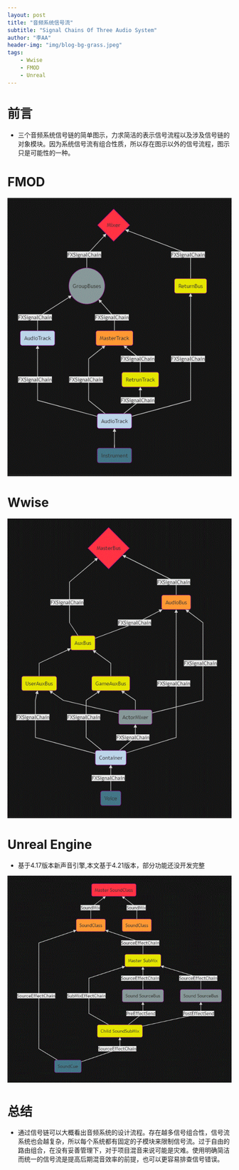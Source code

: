 ```yaml
---
layout: post
title: "音频系统信号流"
subtitle: "Signal Chains Of Three Audio System"
author: "李AA"
header-img: "img/blog-bg-grass.jpeg"
tags:
    - Wwise
    - FMOD
    - Unreal
---
```


# 前言
* 三个音频系统信号链的简单图示，力求简洁的表示信号流程以及涉及信号链的对象模块。因为系统信号流有组合性质，所以存在图示以外的信号流程，图示只是可能性的一种。

# FMOD

![](/img/in-post/SignalChain/FMOD.GIF)

# Wwise

![](/img/in-post/SignalChain/Wwise.GIF)

# Unreal Engine
* 基于4.17版本新声音引擎,本文基于4.21版本，部分功能还没开发完整

![](/img/in-post/SignalChain/Unreal.GIF)

# 总结
* 通过信号链可以大概看出音频系统的设计流程。存在越多信号组合性，信号流系统也会越复杂，所以每个系统都有固定的子模块来限制信号流。过于自由的路由组合，在没有妥善管理下，对于项目混音来说可能是灾难。使用明确简洁而统一的信号流是提高后期混音效率的前提，也可以更容易排查信号错误。